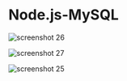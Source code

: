 # Node.js-MySQL

![screenshot 26](https://user-images.githubusercontent.com/34943428/39375424-49f26838-4a1c-11e8-994a-2af978b22e25.png)

![screenshot 27](https://user-images.githubusercontent.com/34943428/39375495-87cf7d12-4a1c-11e8-81d5-7b1e3d721a4c.png)

![screenshot 25](https://user-images.githubusercontent.com/34943428/39375531-a530f6e2-4a1c-11e8-8816-304cde4b27c0.png)
